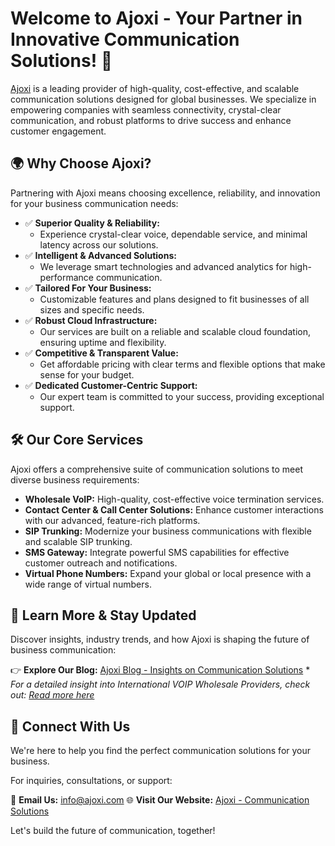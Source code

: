 # Welcome to Ajoxi - Your Partner in Innovative Communication Solutions! 🚀

[Ajoxi](https://www.ajoxi.com/) is a leading provider of high-quality, cost-effective, and scalable communication solutions designed for global businesses. We specialize in empowering companies with seamless connectivity, crystal-clear communication, and robust platforms to drive success and enhance customer engagement.

## 🌍 Why Choose Ajoxi?

Partnering with Ajoxi means choosing excellence, reliability, and innovation for your business communication needs:

* ✅ **Superior Quality & Reliability:**
    * Experience crystal-clear voice, dependable service, and minimal latency across our solutions.
* ✅ **Intelligent & Advanced Solutions:**
    * We leverage smart technologies and advanced analytics for high-performance communication.
* ✅ **Tailored For Your Business:**
    * Customizable features and plans designed to fit businesses of all sizes and specific needs.
* ✅ **Robust Cloud Infrastructure:**
    * Our services are built on a reliable and scalable cloud foundation, ensuring uptime and flexibility.
* ✅ **Competitive & Transparent Value:**
    * Get affordable pricing with clear terms and flexible options that make sense for your budget.
* ✅ **Dedicated Customer-Centric Support:**
    * Our expert team is committed to your success, providing exceptional support.

## 🛠️ Our Core Services

Ajoxi offers a comprehensive suite of communication solutions to meet diverse business requirements:

* **Wholesale VoIP:** High-quality, cost-effective voice termination services.
* **Contact Center & Call Center Solutions:** Enhance customer interactions with our advanced, feature-rich platforms.
* **SIP Trunking:** Modernize your business communications with flexible and scalable SIP trunking.
* **SMS Gateway:** Integrate powerful SMS capabilities for effective customer outreach and notifications.
* **Virtual Phone Numbers:** Expand your global or local presence with a wide range of virtual numbers.

## 📌 Learn More & Stay Updated

Discover insights, industry trends, and how Ajoxi is shaping the future of business communication:

👉 **Explore Our Blog:** [Ajoxi Blog - Insights on Communication Solutions](https://www.ajoxi.com/blog/)
    * *For a detailed insight into International VOIP Wholesale Providers, check out: [Read more here](https://www.ajoxi.com/blog/international-voip-wholesale-providers/)*

## 🤝 Connect With Us

We're here to help you find the perfect communication solutions for your business.

For inquiries, consultations, or support:

📧 **Email Us:** [info@ajoxi.com](mailto:info@ajoxi.com)
🌐 **Visit Our Website:** [Ajoxi - Communication Solutions](https://www.ajoxi.com)

Let's build the future of communication, together!
